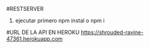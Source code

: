 #RESTSERVER

1. ejecutar primero 
npm instal o npm i


#URL DE LA API EN HEROKU
https://shrouded-ravine-47361.herokuapp.com